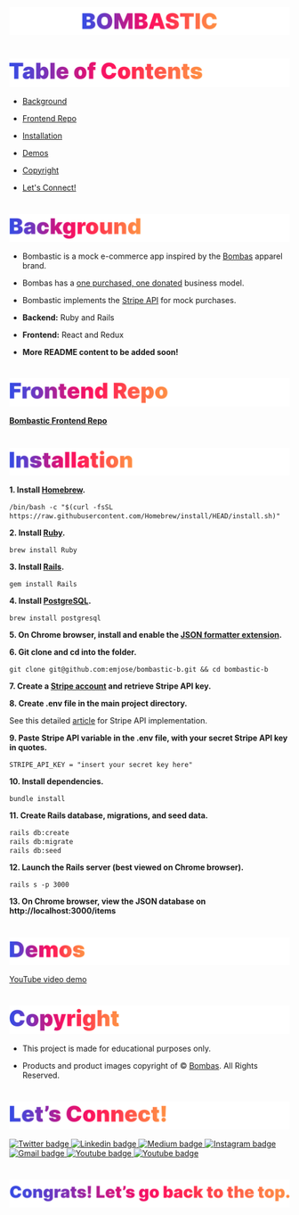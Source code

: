 <p id="bombastic"><p>

<!-- ![Bombastic](headers/inter-center-bombastic.png)  -->

<a href=#table-of-contents>![Bombastic](Assets/inter-bombastic.png)</a>

#

<p id="table-of-contents"><p>

<a href=#table-of-contents>![Table of Contents](Assets/inter-toc.png)</a>

-   [Background](#background)

-   [Frontend Repo](#frontend-repo)
<!-- -   [Technologies](#technologies)
-   [Getting Started](#getting-started) -->
-   [Installation](#installation)
<!-- -   [Features](#features)
-   [Domain Model](#domain-model) -->
-   [Demos](#demos)

-   [Copyright](#copyright)

-   [Let's Connect!](#lets-connect)

#

<p id="background"><p>

<a href=#background>![Background](Assets/inter-background.png)</a>

-   Bombastic is a mock e-commerce app inspired by the [Bombas](https://bombas.com/) apparel brand.

-   Bombas has a [one purchased, one donated](https://bombas.com/pages/giving-back?campignid=1392646001&adgroupid=54889553717&targetid=kwd-300272104456&matchtype=b&network=g&device=c&keywords=%2Bbombas&creative=597211240056&gclid=CjwKCAjww8mWBhABEiwAl6-2Rf62a6fGVfHkT6iwJzB0GyxsjRgync2nfUROlT1dQ8h1NNeeoFtGzRoCsHoQAvD_BwE) business model.

-   Bombastic implements the [Stripe API](https://stripe.com/docs/keys) for mock purchases.

-   **Backend:** Ruby and Rails

-   **Frontend:** React and Redux

-   **More README content to be added soon!**

#

<p id="frontend-repo"><p>

<a href=#frontend-repo>![Frontend Repo](Assets/inter-frontend-repo.png)</a>

**[Bombastic Frontend Repo](https://github.com/emjose/bombastic-f/)**

<!-- #

<p id="technologies"><p>

<a href=#technologies>![Technologies](Assets/inter-technologies.png)</a>

-   lorem

-   lorem

-   lorem

#

<p id="getting-started"><p>

<a href=#getting-started>![Getting Started](Assets/inter-getting-started.png)</a>

-   lorem

-   lorem

-   lorem -->

#

<p id="installation"><p>

<a href=#installation>![Installation](Assets/inter-installation.png)</a>

**1. Install [Homebrew](https://brew.sh/).**

```
/bin/bash -c "$(curl -fsSL https://raw.githubusercontent.com/Homebrew/install/HEAD/install.sh)"
```

**2. Install [Ruby](https://www.ruby-lang.org/en/).**

```
brew install Ruby
```

**3. Install [Rails](https://rubyonrails.org/).**

```
gem install Rails
```

**4. Install [PostgreSQL](https://www.postgresql.org/).**

```
brew install postgresql
```

**5. On Chrome browser, install and enable the [JSON formatter extension](https://chrome.google.com/webstore/detail/json-formatter/bcjindcccaagfpapjjmafapmmgkkhgoa?hl=en).**

**6. Git clone and cd into the folder.**

```
git clone git@github.com:emjose/bombastic-b.git && cd bombastic-b
```

**7. Create a [Stripe account](https://medium.com/@gaidaescobar/using-stripe-api-with-react-and-ruby-b50c533a697f) and retrieve Stripe API key.**

**8. Create .env file in the main project directory.**

See this detailed [article](https://medium.com/@gaidaescobar/using-stripe-api-with-react-and-ruby-b50c533a697f) for Stripe API implementation.

**9. Paste Stripe API variable in the .env file, with your secret Stripe API key in quotes.**

```
STRIPE_API_KEY = "insert your secret key here"
```

**10. Install dependencies.**

```
bundle install
```

**11. Create Rails database, migrations, and seed data.**

```
rails db:create
rails db:migrate
rails db:seed
```

**12. Launch the Rails server (best viewed on Chrome browser).**

```
rails s -p 3000
```

**13. On Chrome browser, view the JSON database on http://localhost:3000/items**

<!-- #

<p id="features"><p>

<a href=#features>![Features](Assets/inter-features.png)</a>

-   lorem

-   lorem

-   lorem

#

<p id="domain-model"><p>

<a href=#domain-model>![Domain Model](Assets/inter-domain-model.png)</a>

-   lorem

-   lorem

-   lorem -->

#

<p id="demos"><p>

<a href=#demos>![Demos](Assets/inter-demos.png)</a>

[YouTube video demo](https://youtu.be/qo_YDasFpkM)

#

<p id="copyright"><p>

<a href=#copyright>![Copyright](Assets/inter-copyright.png)</a>

-   This project is made for educational purposes only.

-   Products and product images copyright of © [Bombas](https://bombas.com/). All Rights Reserved.

#

<p id="lets-connect"><p>

<a href=#lets-connect>![Let's Connect](Assets/inter-lets-connect.png)</a>

<p><a href="https://twitter.com/Emmanuel_Labor"><img src="https://img.shields.io/badge/twitter-%231DA1F2.svg?&style=for-the-badge&logo=twitter&logoColor=white" height=30 width=90 alt="Twitter badge"> <a href="https://www.linkedin.com/in/emmanuelpjose/"><img src="https://img.shields.io/badge/linkedin-%230064e7.svg?&style=for-the-badge&logo=linkedin&logoColor=white" height=30 width=90 alt="Linkedin badge"> <a href="https://emmanueljose.medium.com/"><img src="https://img.shields.io/badge/medium-%238700f5.svg?&style=for-the-badge&logo=medium&logoColor=white" height=30 width=90 alt="Medium badge"> <a href="https://www.instagram.com/emmanuel_jose/"><img src="https://img.shields.io/badge/instagram-%23ff0077.svg?&style=for-the-badge&logo=instagram&logoColor=white" height=30 width=90 alt="Instagram badge"> <a href="mailto:emjose@gmail.com"><img src="https://img.shields.io/badge/gmail-%23fd1745.svg?&style=for-the-badge&logo=gmail&logoColor=white" height=30 width=90 alt="Gmail badge"> <a href="https://www.youtube.com/channel/UCQdqFg-_J83jn9xJRd1W3tQ/videos"><img src="https://img.shields.io/badge/youtube-%23FF0000.svg?&style=for-the-badge&logo=youtube&logoColor=white" height=30 width=90 alt="Youtube badge"> <a href="https://github.com/emjose"><img src="https://img.shields.io/badge/github-%23ff8e44.svg?&style=for-the-badge&logo=github&logoColor=white" height=30 width=90 alt="Youtube badge"></p>

#

<a href=#bombastic>![Back to Top](Assets/inter-congrats.png)</a>

<!-- # README

This README would normally document whatever steps are necessary to get the
application up and running.

Things you may want to cover:

* Ruby version

* System dependencies

* Configuration

* Database creation

* Database initialization

* How to run the test suite

* Services (job queues, cache servers, search engines, etc.)

* Deployment instructions

* ... -->
